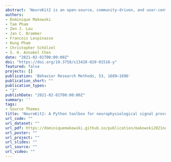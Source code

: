 ```yaml
---
abstract: 'NeuroKit2 is an open-source, community-driven, and user-centered Python package for neurophysiological signal processing. It provides a comprehensive suite of processing routines for a variety of bodily signals (e.g., ECG, PPG, EDA, EMG, RSP). These processing routines include high-level functions that enable data processing in a few lines of code using validated pipelines, which we illustrate in two examples covering the most typical scenarios, such as an event-related paradigm and an interval-related analysis. The package also includes tools for specific processing steps such as rate extraction and filtering methods, offering a trade-off between high-level convenience and fine-tuned control. Its goal is to improve transparency and reproducibility in neurophysiological research, as well as foster exploration and innovation. Its design philosophy is centred on user-experience and accessibility to both novice and advanced users.'
authors:
- Dominique Makowski
- Tam Pham
- Zen J. Lau
- Jan C. Brammer
- Francois Lespinasse
- Hung Pham
- Christopher Schölzel
- S. H. Annabel Chen
date: "2021-02-01T00:00:00Z"
doi: "https://doi.org/10.3758/s13428-020-01516-y"
featured: false
projects: []
publication: 'Behavior Research Methods, 53, 1689–1696'
publication_short: ""
publication_types:
- "2"
publishDate: "2021-02-01T00:00:00Z"
summary: ''
tags:
- Source Themes
title: 'NeuroKit2: A Python toolbox for neurophysiological signal processing'
url_code: ""
url_dataset: ""
url_pdf: https://dominiquemakowski.github.io/publication/makowski2021neurokit/makowski2021neurokit.pdf
url_poster: ""
url_project: ""
url_slides: ""
url_source: ""
url_video: ""
---
```

